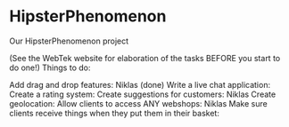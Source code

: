 HipsterPhenomenon
=================

Our HipsterPhenomenon project

(See the WebTek website for elaboration of the tasks BEFORE you start to do one!)
Things to do:

Add drag and drop features: Niklas (done)
Write a live chat application: 
Create a rating system:
Create suggestions for customers: Niklas
Create geolocation:
Allow clients to access ANY webshops: Niklas
Make sure clients receive things when they put them in their basket:

